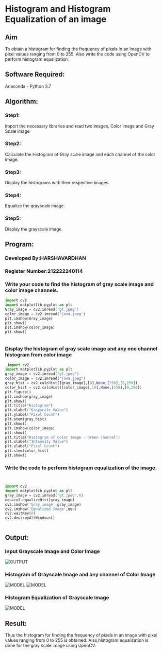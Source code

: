 # Histogram and Histogram Equalization of an image
## Aim
To obtain a histogram for finding the frequency of pixels in an Image with pixel values ranging from 0 to 255. Also write the code using OpenCV to perform histogram equalization.

## Software Required:
Anaconda - Python 3.7

## Algorithm:
### Step1:
Import the necessary libraries and read two images, Color image and Gray Scale image

### Step2:
Calculate the Histogram of Gray scale image and each channel of the color image.

### Step3:
Display the histograms with their respective images.

### Step4:

 Equalize the grayscale image.
### Step5:
Display the grayscale image.

## Program:

### Developed By:HARSHAVARDHAN
### Register Number:212222240114


### Write your code to find the histogram of gray scale image and color image channels.
```python
import cv2
import matplotlib.pyplot as plt
Gray_image = cv2.imread('gt.jpeg')
color_image = cv2.imread('java.jpeg')
plt.imshow(Gray_image)
plt.show()
plt.imshow(color_image)
plt.show()



```
### Display the histogram of gray scale image and any one channel histogram from color image
```python
 import cv2
import matplotlib.pyplot as plt
gray_image = cv2.imread("gt.jpeg")
color_image = cv2.imread("java.jpeg")
gray_hist = cv2.calcHist([gray_image],[0],None,[256],[0,256])
color_hist = cv2.calcHist([color_image],[0],None,[256],[0,256])
plt.figure()
plt.imshow(gray_image)
plt.show()
plt.title("Histogram")
plt.xlabel("Grayscale Value")
plt.ylabel("Pixel Count")
plt.stem(gray_hist)
plt.show()
plt.imshow(color_image)
plt.show()
plt.title("Histogram of Color Image - Green Channel")
plt.xlabel("Intensity Value")
plt.ylabel("Pixel Count")
plt.stem(color_hist)
plt.show()


```
### Write the code to perform histogram equalization of the image. 
```python


import cv2
import matplotlib.pyplot as plt
gray_image = cv2.imread('gt.jpeg',0)
equ=cv2.equalizeHist(gray_image)
cv2.imshow('Gray image',gray_image)
cv2.imshow('Equalized Image',equ)
cv2.waitKey(0)
cv2.destroyAllWindows()



```
## Output:
### Input Grayscale Image and Color Image
![OUTPUT](/e-4.1.png)
### Histogram of Grayscale Image and any channel of Color Image
![MODEL](/2.1.png)
![MODEL](/2.2.png)

### Histogram Equalization of Grayscale Image
![MODEL](/3.png)

## Result: 
Thus the histogram for finding the frequency of pixels in an image with pixel values ranging from 0 to 255 is obtained. Also,histogram equalization is done for the gray scale image using OpenCV.
